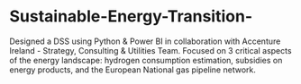 # Sustainable-Energy-Transition-
Designed a DSS using Python &amp; Power BI in collaboration with Accenture Ireland - Strategy, Consulting &amp; Utilities Team. Focused on 3 critical aspects of the energy landscape: hydrogen consumption estimation, subsidies on energy products, and the European National gas pipeline network.
